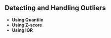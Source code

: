 





## **Detecting and Handling Outliers**
- **Using Quantile**
- **Using Z-score**
- **Using IQR**

